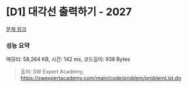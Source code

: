 # [D1] 대각선 출력하기 - 2027 

[문제 링크](https://swexpertacademy.com/main/code/problem/problemDetail.do?contestProbId=AV5QFuZ6As0DFAUq) 

### 성능 요약

메모리: 58,264 KB, 시간: 142 ms, 코드길이: 938 Bytes



> 출처: SW Expert Academy, https://swexpertacademy.com/main/code/problem/problemList.do